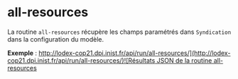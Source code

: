 # all-resources

La routine `all-resources` récupère les champs paramétrés dans `Syndication` dans la configuration du modèle.

**Exemple** : [http://lodex-cop21.dpi.inist.fr/api/run/all-resources/](http://lodex-cop21.dpi.inist.fr/api/run/all-resources/)![Résultats JSON de la routine all-resources](/assets/RoutineAllResources.png)

